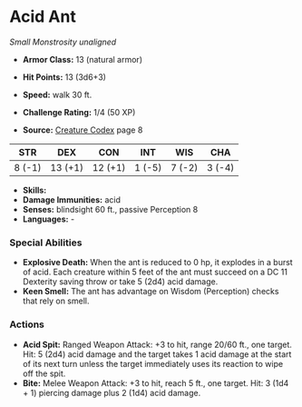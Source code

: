 # Acid Ant

*Small* *Monstrosity* *unaligned*

- **Armor Class:** 13 (natural armor)
- **Hit Points:** 13 (3d6+3)
- **Speed:** walk 30 ft.

- **Challenge Rating:** 1/4 (50 XP)
- **Source:** [Creature Codex](https://koboldpress.com/kpstore/product/creature-codex-for-5th-edition-dnd) page 8

| STR | DEX | CON | INT | WIS | CHA |
| --- | --- | --- | --- | --- | --- |
| 8 (-1) | 13 (+1) | 12 (+1) | 1 (-5) | 7 (-2) | 3 (-4) |

- **Skills:** 
- **Damage Immunities:** acid
- **Senses:** blindsight 60 ft., passive Perception 8
- **Languages:** -

### Special Abilities

- **Explosive Death:** When the ant is reduced to 0 hp, it explodes in a burst of acid. Each creature within 5 feet of the ant must succeed on a DC 11 Dexterity saving throw or take 5 (2d4) acid damage.
- **Keen Smell:** The ant has advantage on Wisdom (Perception) checks that rely on smell.

### Actions

- **Acid Spit:** Ranged Weapon Attack: +3 to hit, range 20/60 ft., one target. Hit: 5 (2d4) acid damage and the target takes 1 acid damage at the start of its next turn unless the target immediately uses its reaction to wipe off the spit.
- **Bite:** Melee Weapon Attack: +3 to hit, reach 5 ft., one target. Hit: 3 (1d4 + 1) piercing damage plus 2 (1d4) acid damage.


